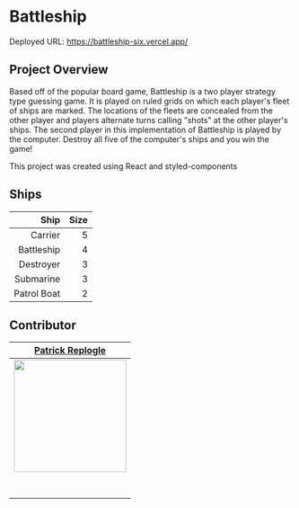# Battleship

Deployed URL: https://battleship-six.vercel.app/

## Project Overview

Based off of the popular board game, Battleship is a two player strategy type guessing game. It is played on ruled grids on which each player's fleet of ships are marked. The locations of the fleets are concealed from the other player and players alternate turns calling "shots" at the other player's ships. The second player in this implementation of Battleship is played by the computer. Destroy all five of the computer's ships and you win the game!

This project was created using React and styled-components

## Ships

|        Ship | Size |
| ----------: | ---: |
|     Carrier |    5 |
|  Battleship |    4 |
|   Destroyer |    3 |
|   Submarine |    3 |
| Patrol Boat |    2 |

## Contributor

|                                                          [Patrick Replogle](https://github.com/patrick-replogle)                                                          |
| :-----------------------------------------------------------------------------------------------------------------------------------------------------------------------: |
| [<img src="https://avatars2.githubusercontent.com/u/50844285?s=400&u=7ffa88c4c221bf888b1771fec72530ac156d90c6&v=4" width = "200" />](https://github.com/patrick-replogle) |
|                                       [<img src="https://github.com/favicon.ico" width="15"> ](https://github.com/patrick-replogle)                                       |
|                [ <img src="https://static.licdn.com/sc/h/al2o9zrvru7aqj8e1x2rzsrca" width="15"> ](https://www.linkedin.com/in/patrick-replogle-409a92193/)                |

